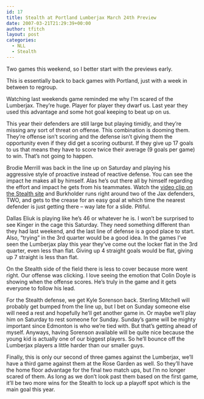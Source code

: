 ```yaml
---
id: 17
title: Stealth at Portland Lumberjax March 24th Preview
date: 2007-03-21T21:29:39+00:00
author: tfitch
layout: post
categories:
  - NLL
  - Stealth
---
```

Two games this weekend, so I better start with the previews early.

This is essentially back to back games with Portland, just with a week in between to regroup.

Watching last weekends game reminded me why I&#8217;m scared of the Lumberjax. They&#8217;re huge. Player for player they dwarf us. Last year they used this advantage and some hot goal keeping to beat up on us.

This year their defenders are still large but playing timidly, and they&#8217;re missing any sort of threat on offense. This combination is dooming them. They&#8217;re offense isn&#8217;t scoring and the defense isn&#8217;t giving them the opportunity even if they did get a scoring outburst. If they give up 17 goals to us that means they have to score twice their average (9 goals per game) to win. That&#8217;s not going to happen.

Brodie Merrill was back in the line up on Saturday and playing his aggressive style of proactive instead of reactive defense. You can see the impact he makes all by himself. Alas he&#8217;s out there all by himself regarding the effort and impact he gets from his teammates. Watch the <a href="http://www.sjstealth.com/news/news.asp?story_id=422" target="_new" rel="noopener noreferrer">video clip on the Stealth site</a> and Burkholder runs right around two of the Jax defenders, TWO, and gets to the crease for an easy goal at which time the nearest defender is just getting there &#8211; way late for a slide. Pitiful.

Dallas Eliuk is playing like he&#8217;s 46 or whatever he is. I won&#8217;t be surprised to see Kinger in the cage this Saturday. They need something different than they had last weekend, and the last line of defense is a good place to start. Also, &#8220;trying&#8221; in the 3rd quarter would be a good idea. In the games I&#8217;ve seen the Lumberjax play this year they&#8217;ve come out the locker flat in the 3rd quarter, even less than flat. Giving up 4 straight goals would be flat, giving up 7 straight is less than flat.

On the Stealth side of the field there is less to cover because more went right. Our offense was clicking. I love seeing the emotion that Colin Doyle is showing when the offense scores. He&#8217;s truly in the game and it gets everyone to follow his lead.

For the Stealth defense, we get Kyle Sorenson back. Sterling Mitchell will probably get bumped from the line up, but I bet on Sunday someone else will need a rest and hopefully he&#8217;ll get another game in. Or maybe we&#8217;ll play him on Saturday to rest someone for Sunday. Sunday&#8217;s game will be mighty important since Edmonton is who we&#8217;re tied with. But that&#8217;s getting ahead of myself. Anyways, having Sorenson available will be quite nice because the young kid is actually one of our biggest players. So he&#8217;ll bounce off the Lumberjax players a little harder than our smaller guys.

Finally, this is only our second of three games against the Lumberjax, we&#8217;ll have a third game against them at the Rose Garden as well. So they&#8217;ll have the home floor advantage for the final two match ups, but I&#8217;m no longer scared of them. As long as we don&#8217;t look past them based on the first game, it&#8217;ll be two more wins for the Stealth to lock up a playoff spot which is the main goal this year.
